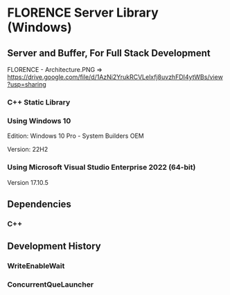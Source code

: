 # FLORENCE Server Library (Windows)


## Server and Buffer, For Full Stack Development
FLORENCE - Architecture.PNG => https://drive.google.com/file/d/1AzNi2YrukRCVLelxfj8uvzhFDI4ytWBs/view?usp=sharing

### C++ Static Library


### Using Windows 10
Edition: Windows 10 Pro - System Builders OEM

Version: 22H2

### Using Microsoft Visual Studio Enterprise 2022 (64-bit) 

Version 17.10.5

## Dependencies
### C++
   
## Development History
### WriteEnableWait

### ConcurrentQueLauncher
